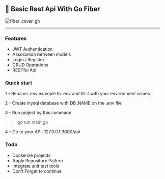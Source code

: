 ## 📖 Basic Rest Api With Go Fiber

![fiber_cover_gh](https://user-images.githubusercontent.com/11155743/112001218-cf258b00-8b2f-11eb-9c6d-d6c38a09af86.jpg)

---
### Features
- JWT Authentication
- Association between models
- Login / Register
- CRUD Operations
- RESTful Api

### Quick start

1 - Rename .env.example to .env and fill it with your environment values.

2 - Create mysql database with DB_NAME on the .env file

3 - Run project by this command

> go run main.go

4 - Go to your API: 127.0.0.1:3000/api

### Todo

- Dockerize projects 
- Apply Repository Pattern
- Integrate unit test tools
- Don't Forget to continue
